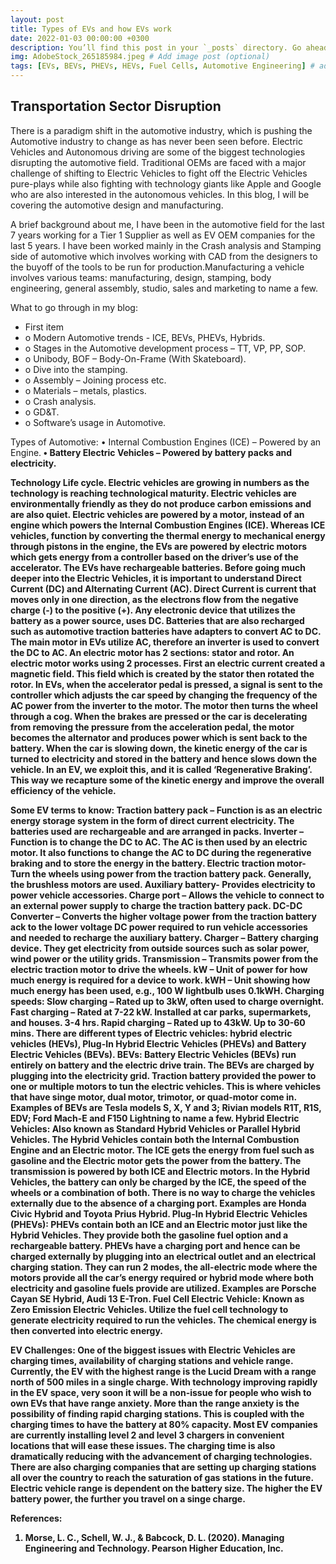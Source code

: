 ```yaml
---
layout: post
title: Types of EVs and how EVs work
date: 2022-01-03 00:00:00 +0300
description: You’ll find this post in your `_posts` directory. Go ahead and edit it and re-build the site to see your changes. # Add post description (optional)
img: AdobeStock_265185984.jpeg # Add image post (optional)
tags: [EVs, BEVs, PHEVs, HEVs, Fuel Cells, Automotive Engineering] # add tag
---
```


## Transportation Sector Disruption                                                                   
There is a paradigm shift in the automotive industry, which is pushing the Automotive industry to change as has never been seen before. Electric Vehicles and Autonomous driving are some of the biggest technologies disrupting the automotive field. Traditional OEMs are faced with a major challenge of shifting to Electric Vehicles to fight off the Electric Vehicles pure-plays while also fighting with technology giants like Apple and Google who are also interested in the autonomous vehicles. In this blog, I will be covering the automotive design and manufacturing.

A brief background about me, I have been in the automotive field for the last 7 years working for a Tier 1 Supplier as well as EV OEM companies for the last 5 years. I have been worked mainly in the Crash analysis and Stamping side of automotive which involves working with CAD from the designers to the buyoff of the tools to be run for production.Manufacturing a vehicle involves various teams: manufacturing, design, stamping, body engineering, general assembly, studio, sales and marketing to name a few. 

What to go through in my blog:
<ul>
  <li>First item</li>
<li>o	Modern Automotive trends - ICE, BEVs, PHEVs, Hybrids.</li>
<li>o	Stages in the Automotive development process – TT, VP, PP, SOP.</li>
<li>o	Unibody, BOF – Body-On-Frame (With Skateboard).</li>
<li>o	Dive into the stamping.</li>
<li>o	Assembly – Joining process etc.</li>
<li>o	Materials – metals, plastics.</li>
<li>o	Crash analysis.</li>
<li>o	GD&T.</li>
<li>o	Software’s usage in Automotive.</li>
 </ul>
Types of Automotive:
•	Internal Combustion Engines (ICE) – Powered by an Engine.<b>
•	Battery Electric Vehicles – Powered by battery packs and electricity.<b>
 
Technology Life cycle.
Electric vehicles are growing in numbers as the technology is reaching technological maturity. Electric vehicles are environmentally friendly as they do not produce carbon emissions and are also quiet. Electric vehicles are powered by a motor, instead of an engine which powers the Internal Combustion Engines (ICE). 
Whereas ICE vehicles, function by converting the thermal energy to mechanical energy through pistons in the engine, the EVs are powered by electric motors which gets energy from a controller based on the driver’s use of the accelerator. The EVs have rechargeable batteries.
Before going much deeper into the Electric Vehicles, it is important to understand Direct Current (DC) and Alternating Current (AC). Direct Current is current that moves only in one direction, as the electrons flow from the negative charge (-) to the positive (+). Any electronic device that utilizes the battery as a power source, uses DC. Batteries that are also recharged such as automotive traction batteries have adapters to convert AC to DC. The main motor in EVs utilize AC, therefore an inverter is used to convert the DC to AC. An electric motor has 2 sections: stator and rotor. An electric motor works using 2 processes. First an electric current created a magnetic field. This field which is created by the stator then rotated the rotor. 
In EVs, when the accelerator pedal is pressed, a signal is sent to the controller which adjusts the car speed by changing the frequency of the AC power from the inverter to the motor. The motor then turns the wheel through a cog. When the brakes are pressed or the car is decelerating from removing the pressure from the acceleration pedal, the motor becomes the alternator and produces power which is sent back to the battery. When the car is slowing down, the kinetic energy of the car is turned to electricity and stored in the battery and hence slows down the vehicle. In an EV, we exploit this, and it is called ‘Regenerative Braking’. This way we recapture some of the kinetic energy and improve the overall efficiency of the vehicle.




Some EV terms to know:
Traction battery pack – Function is as an electric energy storage system in the form of direct current electricity. The batteries used are rechargeable and are arranged in packs. 
Inverter – Function is to change the DC to AC. The AC is then used by an electric motor. It also functions to change the AC to DC during the regenerative braking and to store the energy in the battery.
Electric traction motor- Turn the wheels using power from the traction battery pack. Generally, the brushless motors are used.
Auxiliary battery- Provides electricity to power vehicle accessories.
Charge port – Allows the vehicle to connect to an external power supply to charge the traction battery pack. 
DC-DC Converter – Converts the higher voltage power from the traction battery ack to the lower voltage DC power required to run vehicle accessories and needed to recharge the auxiliary battery. 
Charger – Battery charging device. They get electricity from outside sources such as solar power, wind power or the utility grids.
Transmission – Transmits power from the electric traction motor to drive the wheels.
kW – Unit of power for how much energy is required for a device to work.
kWH – Unit showing how much energy has been used, e.g., 100 W lightbulb uses 0.1kWH.
Charging speeds:
Slow charging – Rated up to 3kW, often used to charge overnight.
Fast charging – Rated at 7-22 kW. Installed at car parks, supermarkets, and houses. 3-4 hrs.
Rapid charging – Rated up to 43kW. Up to 30-60 mins.
There are different types of Electric vehicles: hybrid electric vehicles (HEVs), Plug-In Hybrid Electric Vehicles (PHEVs) and Battery Electric Vehicles (BEVs).
BEVs:
Battery Electric Vehicles (BEVs) run entirely on battery and the electric drive train. The BEVs are charged by plugging into the electricity grid. Traction battery provided the power to one or multiple motors to tun the electric vehicles. This is where vehicles that have singe motor, dual motor, trimotor, or quad-motor come in. 
Examples of BEVs are Tesla models S, X, Y and 3; Rivian models R1T, R1S, EDV; Ford Mach-E and F150 Lightning to name a few.
Hybrid Electric Vehicles:
Also known as Standard Hybrid Vehicles or Parallel Hybrid Vehicles. 
The Hybrid Vehicles contain both the Internal Combustion Engine and an Electric motor. The ICE gets the energy from fuel such as gasoline and the Electric motor gets the power from the battery. The transmission is powered by both ICE and Electric motors.
In the Hybrid Vehicles, the battery can only be charged by the ICE, the speed of the wheels or a combination of both. There is no way to charge the vehicles externally due to the absence of a charging port. Examples are Honda Civic Hybrid and Toyota Prius Hybrid.
Plug-In Hybrid Electric Vehicles (PHEVs):
PHEVs contain both an ICE and an Electric motor just like the Hybrid Vehicles. They provide both the gasoline fuel option and a rechargeable battery.
PHEVs have a charging port and hence can be charged externally by plugging into an electrical outlet and an electrical charging station. They can run 2 modes, the all-electric mode where the motors provide all the car’s energy required or hybrid mode where both electricity and gasoline fuels provide are utilized.
Examples are Porsche Cayan SE Hybrid, Audi 13 E-Tron.
Fuel Cell Electric Vehicle:
Known as Zero Emission Electric Vehicles. Utilize the fuel cell technology to generate electricity required to run the vehicles. The chemical energy is then converted into electric energy.

EV Challenges:
One of the biggest issues with Electric Vehicles are charging times, availability of charging stations and vehicle range. Currently, the EV with the highest range is the Lucid Dream with a range north of 500 miles in a single charge. With technology improving rapidly in the EV space, very soon it will be a non-issue for people who wish to own EVs that have range anxiety.
More than the range anxiety is the possibility of finding rapid charging stations. This is coupled with the charging times to have the battery at 80% capacity. Most EV companies are currently installing level 2 and level 3 chargers in convenient locations that will ease these issues. The charging time is also dramatically reducing with the advancement of charging technologies. There are also charging companies that are setting up charging stations all over the country to reach the saturation of gas stations in the future.
Electric vehicle range is dependent on the battery size. The higher the EV battery power, the further you travel on a singe charge. 

References:
1.	Morse, L. C., Schell, W. J., & Babcock, D. L. (2020). Managing Engineering and Technology. Pearson Higher 	Education, Inc. 

